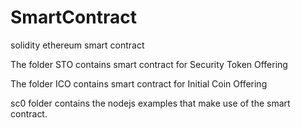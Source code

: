 # SmartContract
solidity ethereum smart contract

The folder STO contains smart contract for Security Token Offering

The folder ICO contains smart contract for Initial Coin Offering

sc0 folder contains the nodejs examples that make use of the smart contract.
